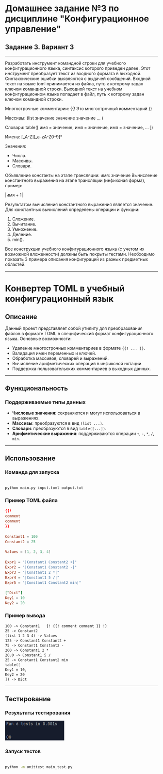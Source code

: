 # Домашнее задание №3 по дисциплине "Конфигурационное управление"

## Задание 3. Вариант 3

---

Разработать инструмент командной строки для учебного конфигурационного языка, синтаксис которого приведен далее. 
Этот инструмент преобразует текст из входного формата в выходной. Синтаксические ошибки выявляются с выдачей сообщений.
Входной текст на языке toml принимается из файла, путь к которому задан ключом командной строки. 
Выходной текст на учебном конфигурационном языке попадает в файл, путь к которому задан ключом командной строки.

Многострочные комментарии:
{{! Это многострочный комментарий }}

Массивы: (list значение значение значение ... )

Словари: table([ имя = значение, имя = значение, имя = значение, ... ])

Имена:
[_A-Z][_a-zA-Z0-9]*

Значения:
- Числа.
- Массивы.
- Словари.

Объявление константы на этапе трансляции:
имя: значение
Вычисление константного выражения на этапе трансляции (инфиксная форма), пример:

|имя + 1|

Результатом вычисления константного выражения является значение.
Для константных вычислений определены операции и функции:
1. Сложение.
2. Вычитание.
3. Умножение.
4. Деление.
5. min().

Все конструкции учебного конфигурационного языка (с учетом их возможной вложенности) должны быть покрыты тестами. Необходимо показать 3 примера описания конфигураций из разных предметных областей.

---

# Конвертер TOML в учебный конфигурационный язык

## Описание

Данный проект представляет собой утилиту для преобразования файлов в формате TOML в специфический формат конфигурационного языка. 
Основные возможности:
- Удаление многострочных комментариев в формате `{{! ... }}`.
- Валидация имен переменных и ключей.
- Обработка массивов, словарей и выражений.
- Вычисление арифметических операций в инфиксной нотации.
- Поддержка пользовательских комментариев в выходных данных.

---

## Функциональность

### Поддерживаемые типы данных
- **Числовые значения**: сохраняются и могут использоваться в выражениях.
- **Массивы**: преобразуются в вид `(list ...)`.
- **Словари**: преобразуются в вид `table([...])`.
- **Арифметические выражения**: поддерживаются операции `+`, `-`, `*`, `/`, `min`.

---

## Использование  

### Команда для запуска
```bash

python main.py input.toml output.txt
```

### Пример TOML файла

```toml
{{!
comment
comment
}}

Constant1 = 100
Constant2 = 25

Values = [1, 2, 3, 4]

Expr1 = "|Constant1 Constant2 +|"
Expr2 = "|Constant1 Constant2 -|"
Expr3 = "|Constant1 2 *|"
Expr4 = "|Constant1 5 /|"
Expr5 = "|Constant1 Constant2 min|"

["Dict"]
Key1 = 10
Key2 = 20
```

### Пример вывода

```
100 -> Constant1   {! {{! comment comment }} !}
25 -> Constant2
(list 1 2 3 4) -> Values
125 -> Constant1 Constant2 +
75 -> Constant1 Constant2 -
200 -> Constant1 2 *
20.0 -> Constant1 5 /
25 -> Constant1 Constant2 min
table([
Key1 = 10, 
Key2 = 20
]) -> Dict
```
---

## Тестирование

### Результаты тестирования 

![image](tests.jpg)

### Запуск тестов

```bash

python -m unittest main_test.py   
```
